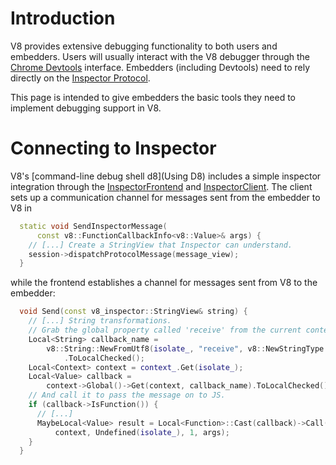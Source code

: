 # Introduction

V8 provides extensive debugging functionality to both users and embedders. Users will usually interact with the V8 debugger through the [Chrome Devtools](https://developer.chrome.com/devtools) interface. Embedders (including Devtools) need to rely directly on the [Inspector Protocol](https://chromedevtools.github.io/debugger-protocol-viewer/tot/).

This page is intended to give embedders the basic tools they need to implement debugging support in V8.

# Connecting to Inspector

V8's [command-line debug shell d8](Using D8) includes a simple inspector integration through the [InspectorFrontend](https://cs.chromium.org/chromium/src/v8/src/d8.cc?type=cs&q=InspectorFrontend+package:%5Echromium$&l=1849) and [InspectorClient](https://cs.chromium.org/chromium/src/v8/src/d8.cc?type=cs&q=InspectorClient+package:%5Echromium$&l=1916). The client sets up a communication channel for messages sent from the embedder to V8 in

```c++
  static void SendInspectorMessage(
      const v8::FunctionCallbackInfo<v8::Value>& args) {
    // [...] Create a StringView that Inspector can understand.
    session->dispatchProtocolMessage(message_view);
  }
```

while the frontend establishes a channel for messages sent from V8 to the embedder:

```c++
  void Send(const v8_inspector::StringView& string) {
    // [...] String transformations.
    // Grab the global property called 'receive' from the current context.
    Local<String> callback_name =
        v8::String::NewFromUtf8(isolate_, "receive", v8::NewStringType::kNormal)
            .ToLocalChecked();
    Local<Context> context = context_.Get(isolate_);
    Local<Value> callback =
        context->Global()->Get(context, callback_name).ToLocalChecked();
    // And call it to pass the message on to JS.
    if (callback->IsFunction()) {
      // [...]
      MaybeLocal<Value> result = Local<Function>::Cast(callback)->Call(
          context, Undefined(isolate_), 1, args);
    }
  }
```

